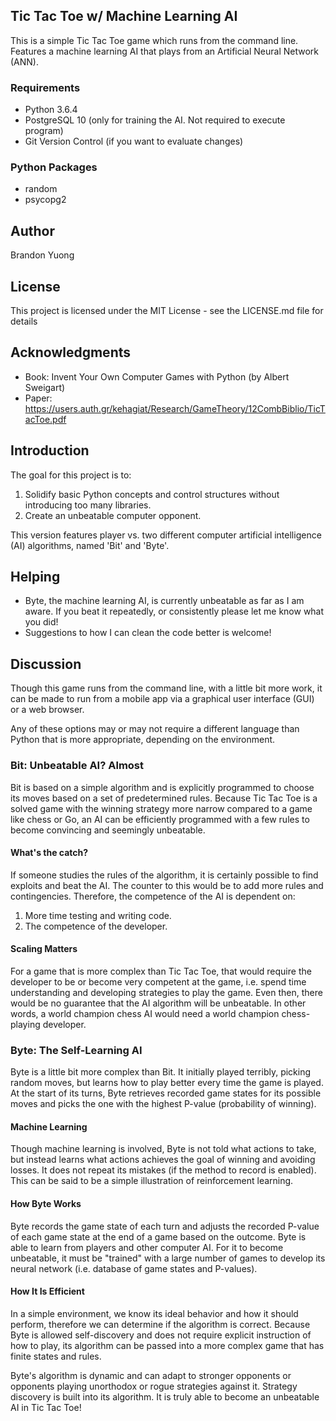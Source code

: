 Tic Tac Toe w/ Machine Learning AI
------
This is a simple Tic Tac Toe game which runs from the command line.  Features a machine learning AI that plays from an
Artificial Neural Network (ANN).

### Requirements
+ Python 3.6.4
+ PostgreSQL 10 (only for training the AI. Not required to execute program)
+ Git Version Control (if you want to evaluate changes)

### Python Packages
+ random
+ psycopg2

## Author
Brandon Yuong

## License
This project is licensed under the MIT License - see the LICENSE.md file for details

## Acknowledgments
+ Book:  Invent Your Own Computer Games with Python (by Albert Sweigart)
+ Paper:  https://users.auth.gr/kehagiat/Research/GameTheory/12CombBiblio/TicTacToe.pdf

## Introduction

The goal for this project is to:

1.  Solidify basic Python concepts and control structures without introducing too many libraries.
2.  Create an unbeatable computer opponent.

This version features player vs. two different computer artificial intelligence (AI) algorithms, named 'Bit'
and 'Byte'.

## Helping

+ Byte, the machine learning AI, is currently unbeatable as far as I am aware.  If you beat it repeatedly, or
consistently please let me know what you did!
+ Suggestions to how I can clean the code better is welcome!

## Discussion

Though this game runs from the command line, with a little bit more work, it can be made to run from a mobile app via a
graphical user interface (GUI) or a web browser.

Any of these options may or may not require a different language than Python that is more appropriate, depending on the
environment.

### Bit: Unbeatable AI?  Almost

Bit is based on a simple algorithm and is explicitly programmed to choose its moves based on a set of predetermined rules.
Because Tic Tac Toe is a solved game with the winning strategy more narrow compared to a game like chess or Go, an AI
can be efficiently programmed with a few rules to become convincing and seemingly unbeatable.

#### What's the catch?

If someone studies the rules of the algorithm, it is certainly possible to find exploits and beat the AI.  The counter
to this would be to add more rules and contingencies.  Therefore, the competence of the AI is dependent on:
1.  More time testing and writing code.
2.  The competence of the developer.

#### Scaling Matters

For a game that is more complex than Tic Tac Toe, that would require the developer to be or become very competent at the
game, i.e. spend time understanding and developing strategies to play the game.  Even then, there would be no guarantee
that the AI algorithm will be unbeatable.  In other words, a world champion chess AI would need a world champion
chess-playing developer.

### Byte: The Self-Learning AI

Byte is a little bit more complex than Bit.  It initially played terribly, picking random moves, but learns how to
play better every time the game is played. At the start of its turns, Byte retrieves recorded game states for its
possible moves and picks the one with the highest P-value (probability of winning).

#### Machine Learning

Though machine learning is involved, Byte is not told what actions to take, but instead learns what actions achieves
the goal of winning and avoiding losses.  It does not repeat its mistakes (if the method to record is enabled).
This can be said to be a simple illustration of reinforcement learning.

#### How Byte Works

Byte records the game state of each turn and adjusts the recorded P-value of each game state at the end of a game based
on the outcome. Byte is able to learn from players and other computer AI.  For it to become unbeatable, it must be
"trained" with a large number of games to develop its neural network (i.e. database of game states and P-values).

#### How It Is Efficient

In a simple environment, we know its ideal behavior and how it should perform, therefore we can determine if the
algorithm is correct.  Because Byte is allowed self-discovery and does not require explicit instruction of how to play,
its algorithm can be passed into a more complex game that has finite states and rules.

Byte's algorithm is dynamic and can adapt to stronger opponents or opponents playing unorthodox or rogue strategies
against it.  Strategy discovery is built into its algorithm.  It is truly able to become an unbeatable AI in Tic Tac Toe!